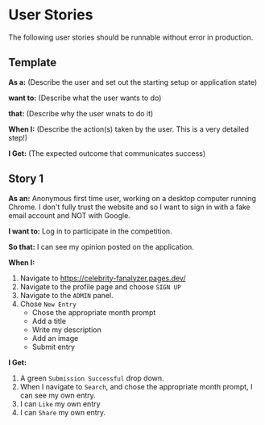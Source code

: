 # User Stories

The following user stories should be runnable without error in production.

## Template

**As a:** (Describe the user and set out the starting setup or application state)

**want to:** (Describe what the user wants to do)

**that:** (Describe why the user wnats to do it)

**When I:** (Describe the action(s) taken by the user. This is a very detailed step!)

**I Get:** (The expected outcome that communicates success)

## Story 1

**As an:** Anonymous first time user, working on a desktop computer running Chrome. I don't fully trust the website and so I want to sign in with a fake email account and NOT with Google.

**I want to:** Log in to participate in the competition.

**So that:** I can see my opinion posted on the application.

**When I:**
1. Navigate to https://celebrity-fanalyzer.pages.dev/
2. Navigate to the profile page and choose `SIGN UP`
3. Navigate to the `ADMIN` panel.
4. Chose `New Entry`
   - Chose the appropriate month prompt
   - Add a title
   - Write my description
   - Add an image
   - Submit entry

**I Get:**

1. A green `Submission Successful` drop down.
2. When I navigate to `Search`, and chose the appropriate month prompt, I can see my own entry.
3. I can `Like` my own entry
4. I can `Share` my own entry.
